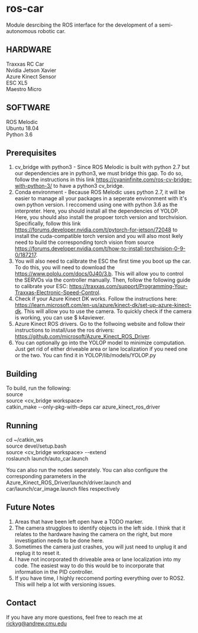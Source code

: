 # ros-car

Module desrcibing the ROS interface for the development of a semi-autonomous robotic car.

HARDWARE
--------
Traxxas RC Car  
Nvidia Jetson Xavier  
Azure Kinect Sensor  
ESC XL5  
Maestro Micro  

SOFTWARE
--------
ROS Melodic  
Ubuntu 18.04  
Python 3.6  

Prerequisites
-------------
1. cv_bridge with python3 - Since ROS Melodic is built with python 2.7 but our dependencies are in python3, we must bridge this gap. To do so, follow the instructions in this link https://cyaninfinite.com/ros-cv-bridge-with-python-3/ to have a python3 cv_bridge.
2. Conda environment - Because ROS Melodic uses python 2.7, it will be easier to manage all your packages in a seperate environment with it's own python version. I reccomend using one with python 3.6 as the interpreter. Here, you should install all the dependencies of YOLOP. Here, you should also install the propoer torch version and torchvision. Specifically, follow this link https://forums.developer.nvidia.com/t/pytorch-for-jetson/72048 to install the cuda-compatible torch version and you will also most lkely need to build the corresponding torch vision from source https://forums.developer.nvidia.com/t/how-to-install-torchvision-0-9-0/187217.
3. You will also need to calibrate the ESC the first time you boot up the car. To do this, you will need to download the https://www.pololu.com/docs/0J40/3.b. This will allow you to control the SERVOs via the controller manually. Then, follow the following guide to calibrate your ESC: https://traxxas.com/support/Programming-Your-Traxxas-Electronic-Speed-Control.
4. Check if your Azure Kinect DK works. Follow the instructions here: https://learn.microsoft.com/en-us/azure/kinect-dk/set-up-azure-kinect-dk. This will allow you to use the camera. To quickly check if the camera is working, you can use $ k4aviewer.
5. Azure Kinect ROS drivers. Go to the follwoing website and follow their instructions to install/use the ros drivers: https://github.com/microsoft/Azure_Kinect_ROS_Driver.
6. You can optionally go into the YOLOP model to minimize computation. Just get rid of either driveable area or lane localization if you need one or the two. You can find it in YOLOP/lib/models/YOLOP.py

Building
--------
To build, run the following:  
source <ROS distribution>  
source <cv_bridge workspace>  
catkin_make --only-pkg-with-deps car azure_kinect_ros_driver  


Running
-------
cd ~/catkin_ws  
source devel/setup.bash  
source <cv_bridge workspace> --extend  
roslaunch launch/auto_car.launch  

You can also run the nodes seperately. You can also configure the corresponding parameters in the Azure_Kinect_ROS_Driver/launch/driver.launch and car/launch/car_image.launch files respectively

Future Notes
------------
1. Areas that have been left open have a TODO marker.
2. The camera struggloes to identify objects in the left side. I think that it relates to the hardware having the camera on the right, but more investigation needs to be done here.
3. Sometimes the camera just crashes, you will just need to unplug it and replug it to reset it.
4. I have not incorporated th driveable area or lane localization into my code. The easiest way to do this would be to incorporate that information in the PID controller.
5. If you have time, I highly reccomend porting everything over to ROS2. This will help a lot with versioning issues.

Contact
-------
If you have any more questions, feel free to reach me at rickyg@andrew.cmu.edu